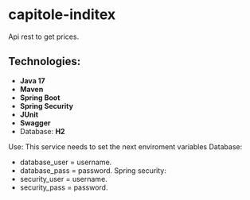 # capitole-inditex
Api rest to get prices.

## Technologies:  

* **Java 17**
* **Maven**
* **Spring Boot**
* **Spring Security**
* **JUnit**
* **Swagger**
* Database: **H2**

Use:
This service needs to set the next enviroment variables
Database:
 - database_user = username.
 - database_pass = password.
Spring security:
 - security_user = username.
 - security_pass = password.
